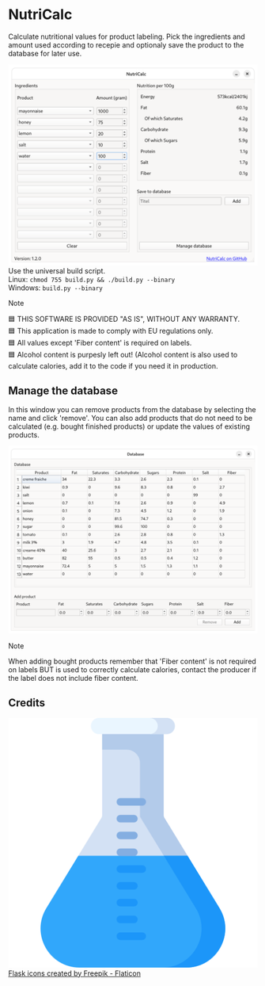 # NutriCalc
Calculate nutritional values for product labeling. Pick the ingredients and amount used according to recepie and optionaly save the product to the database for later use.

![Screenshot](https://github.com/kiwipy/nutricalc/blob/main/docs/main_window.png)<br>
Use the universal build script.<br>
Linux: `chmod 755 build.py && ./build.py --binary`<br>
Windows: `build.py --binary`<br>

> [!NOTE]
> :blue_square: THIS SOFTWARE IS PROVIDED "AS IS", WITHOUT ANY WARRANTY.<br>
> :blue_square: This application is made to comply with EU regulations only.<br>
> :blue_square: All values except 'Fiber content' is required on labels.<br>
> :blue_square: Alcohol content is purpesly left out! (Alcohol content is also used to calculate calories, add it to the code if you need it in production.

## Manage the database
In this window you can remove products from the database by selecting the name and click 'remove'. You can also add products that do not need to be calculated (e.g. bought finished products) or update the values of existing products.

![Screenshot](https://github.com/kiwipy/nutricalc/blob/main/docs/db_window.png)<br>

> [!NOTE]
> When adding bought products remember that 'Fiber content' is not required on labels BUT is used to correctly calculate calories, contact the producer if the label does not include fiber content.

## Credits
![Icon](https://github.com/kiwipy/nutricalc/blob/main/data/AppIcon.png)
<a href="https://www.flaticon.com/free-icons/flask" title="flask icons">Flask icons created by Freepik - Flaticon</a>
